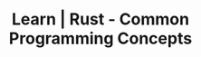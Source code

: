 ---
layout: learn-content
header: default
title: Learn | Rust - Common Programming Concepts

section_title: 2.5 - Summary of Programming Concepts
section_description: >
  Summarize all the concepts covered during part two of the webinar series
youtube_video_id: seE4_yVw1KA
topic: rust_intro
tags: rust
---